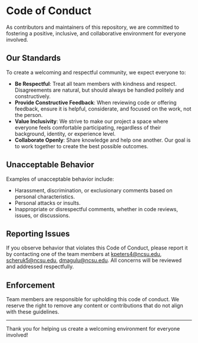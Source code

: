 # Code of Conduct

As contributors and maintainers of this repository, we are committed to fostering a positive, inclusive, and collaborative environment for everyone involved.

## Our Standards

To create a welcoming and respectful community, we expect everyone to:

- **Be Respectful**: Treat all team members with kindness and respect. Disagreements are natural, but should always be handled politely and constructively.
- **Provide Constructive Feedback**: When reviewing code or offering feedback, ensure it is helpful, considerate, and focused on the work, not the person.
- **Value Inclusivity**: We strive to make our project a space where everyone feels comfortable participating, regardless of their background, identity, or experience level.
- **Collaborate Openly**: Share knowledge and help one another. Our goal is to work together to create the best possible outcomes.

## Unacceptable Behavior

Examples of unacceptable behavior include:

- Harassment, discrimination, or exclusionary comments based on personal characteristics.
- Personal attacks or insults.
- Inappropriate or disrespectful comments, whether in code reviews, issues, or discussions.

## Reporting Issues

If you observe behavior that violates this Code of Conduct, please report it by contacting one of the team members at kpeters4@ncsu.edu, scheruk5@ncsu.edu, dmagulu@ncsu.edu. All concerns will be reviewed and addressed respectfully.

## Enforcement

Team members are responsible for upholding this code of conduct. We reserve the right to remove any content or contributions that do not align with these guidelines.

---

Thank you for helping us create a welcoming environment for everyone involved!

